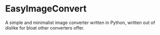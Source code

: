 # EasyImageConvert
A simple and minimalist image converter written in Python, written out of dislike for bloat other converters offer.
